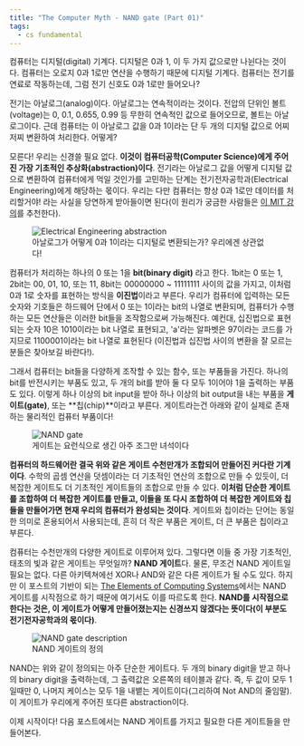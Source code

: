 ```yaml
---
title: "The Computer Myth - NAND gate (Part 01)"
tags:
  - cs fundamental
---
```


컴퓨터는 디지털(digital) 기계다. 디지털은 0과 1, 이 두 가지 값으로만 나뉜다는 것이다. 컴퓨터는 오로지 0과 1로만 연산을 수행하기 때문에 디지털 기계다. 컴퓨터는 전기를 연료로 작동하는데, 그럼 전기 신호도 0과 1로만 들어오나?

전기는 아날로그(analog)이다. 아날로그는 연속적이라는 것이다. 전압의 단위인 볼트(voltage)는 0, 0.1, 0.655, 0.99 등 무한히 연속적인 값으로 들어오므로, 볼트는 아날로그이다. 근데 컴퓨터는 이 아날로그 값을 0과 1이라는 단 두 개의 디지털 값으로 어찌저찌 변환하여 처리한다. 어떻게?

모른다! 우리는 신경쓸 필요 없다. **이것이 컴퓨터공학(Computer Science)에게 주어진 가장 기초적인 추상화(abstraction)이다**. 전기라는 아날로그 값을 어떻게 디지털 값으로 변환하여 컴퓨터에게 먹일 것인가를 고민하는 단계는 전기전자공학과(Electrical Engineering)에게 해당하는 몫이다. 우리는 다만 컴퓨터는 항상 0과 1로만 데이터를 처리할거야! 라는 사실을 당연하게 받아들이면 된다(이 원리가 궁금한 사람들은 [이 MIT 강의](https://6004.mit.edu/web/fall18/)를 추천한다).

<figure>
  <img src="{{ site.url }}{{ site.baseurl }}/assets/images/computer-myth/01-0.jpg" alt="Electrical Engineering abstraction">
  <figcaption>아날로그가 어떻게 0과 1이라는 디지털로 변환되는가? 우리에겐 상관없다!</figcaption>
</figure> 

컴퓨터가 처리하는 하나의 0 또는 1을 **bit(binary digit)** 라고 한다. 1bit는 0 또는 1, 2bit는 00, 01, 10, 또는 11,  8bit는 00000000 ~ 11111111 사이의 값을 가지고, 이처럼 0과 1로 숫자를 표현하는 방식을 **이진법**이라고 부른다. 우리가 컴퓨터에 입력하는 모든 숫자와 기호들은 하드웨어 단에서 0 또는 1이라는 bit의 나열로 변환되며, 컴퓨터가 수행하는 모든 연산들은 이러한 bit들을 조작함으로써 가능해진다. 예컨대, 십진법으로 표현되는 숫자 10은 1010이라는 bit 나열로 표현되고, 'a'라는 알파벳은 97이라는 코드를 가지므로 1100001이라는 bit 나열로 표현된다 (이진법과 십진법 사이의 변환을 잘 모르는 분들은 찾아보길 바란다!).

그래서 컴퓨터는 bit들을 다양하게 조작할 수 있는 함수, 또는 부품들을 가진다. 하나의 bit를 반전시키는 부품도 있고, 두 개의 bit를 받아 둘 다 모두 1이어야 1을 출력하는 부품도 있다. 이렇게 하나 이상의 bit input을 받아 하나 이상의 bit output을 내는 부품을 **게이트(gate)**, 또는 **칩(chip)**이라고 부른다. 게이트라는건 아래와 같이 실제로 존재하는 물리적인 컴퓨터 부품이다!

<figure>
  <img src="{{ site.url }}{{ site.baseurl }}/assets/images/computer-myth/01-1.jpg" alt="NAND gate">
  <figcaption>게이트는 요런식으로 생긴 아주 조그만 녀석이다</figcaption>
</figure> 

**컴퓨터의 하드웨어란 결국 위와 같은 게이트 수천만개가 조합되어 만들어진 커다란 기계이다**. 수학의 곱셈 연산을 덧셈이라는 더 기초적인 연산의 조합으로 만들 수 있듯이, 더 복잡한 게이트도 더 기초적인 게이트들의 조합으로 만들 수 있다. **이처럼 단순한 게이트를 조합하여 더 복잡한 게이트를 만들고, 이들을 또 다시 조합하여 더 복잡한 게이트와 칩들을 만들어가면 현재 우리의 컴퓨터가 완성되는 것이다**. 게이트와 칩이라는 단어는 동일한 의미로 혼용되어서 사용되는데, 흔히 더 작은 부품은 게이트, 더 큰 부품은 칩이라고 부른다.

컴퓨터는 수천만개의 다양한 게이트로 이루어져 있다. 그렇다면 이들 중 가장 기초적인, 태초의 빛과 같은 게이트는 무엇일까? **NAND 게이트**다. 물론, 무조건 NAND 게이트일 필요는 없다. 다른 아키텍쳐에선 XOR나 AND와 같은 다른 게이트가 될 수도 있다. 하지만 이 포스트의 기반이 되는 [The Elements of Computing Systems](https://mitpress.mit.edu/books/elements-computing-systems)에서는 NAND 게이트를 시작점으로 하기 때문에 여기서도 이를 따르도록 한다. **NAND를 시작점으로 한다는 것은, 이 게이트가 어떻게 만들어졌는지는 신경쓰지 않겠다는 뜻이다(이 부분도 전기전자공학과의 몫이다)**.

<figure>
  <img src="{{ site.url }}{{ site.baseurl }}/assets/images/computer-myth/01-2.jpg" alt="NAND gate description">
  <figcaption>NAND 게이트의 정의</figcaption>
</figure> 

NAND는 위와 같이 정의되는 아주 단순한 게이트다. 두 개의 binary digit을 받고 하나의 binary digit을 출력하는데, 그 출력값은 오른쪽의 테이블과 같다. 즉, 두 값이 모두 1일때만 0, 나머지 케이스는 모두 1을 내뱉는 게이트이다(그리하여 Not AND의 줄임말). 이 게이트가 우리에게 주어진 또다른 abstraction이다.

이제 시작이다! 다음 포스트에서는 NAND 게이트를 가지고 필요한 다른 게이트들을 만들어본다.

